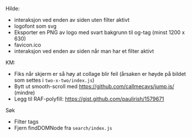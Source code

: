 Hilde:

- interaksjon ved enden av siden uten filter aktivt
- logofont som svg
- Eksporter en PNG av logo med svart bakgrunn til og-tag (minst 1200 x 630)
- favicon.ico
- interaksjon ved enden av siden når man har et filter aktivt

KM:

- Fiks når skjerm er så høy at collage blir feil (årsaken er høyde på bildet som settes i `two-x-two/index.js`)
- Bytt ut smooth-scroll med https://github.com/callmecavs/jump.js/ (mindre)
- Legg til RAF-polyfill: https://gist.github.com/paulirish/1579671

Søk
- Filter tags
- Fjern findDOMNode fra `search/index.js`
